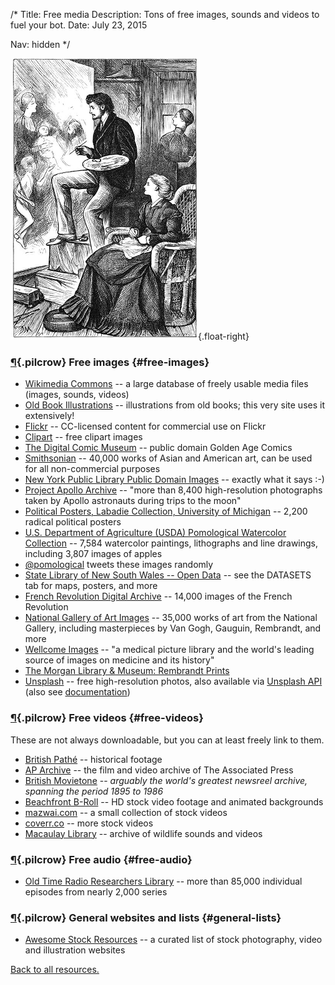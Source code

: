 /*
Title: Free media
Description: Tons of free images, sounds and videos to fuel your bot.
Date: July 23, 2015

Nav: hidden
*/

![ART!](/content/images/illustrations/studio-work.png){.float-right}

### [¶](#free-images){.pilcrow} Free images {#free-images}

- [Wikimedia Commons](https://commons.wikimedia.org/wiki/Main_Page) -- a large database of freely usable media files (images, sounds, videos)
- [Old Book Illustrations](http://www.oldbookillustrations.com/) -- illustrations from old books; this very site uses it extensively!
- [Flickr](https://www.flickr.com/search/?q=&l=commderiv&ct=0&mt=all&adv=1) -- CC-licensed content for commercial use on Flickr
- [Clipart](https://openclipart.org/) -- free clipart images
- [The Digital Comic Museum](http://digitalcomicmuseum.com/) -- public domain Golden Age Comics
- [Smithsonian](http://www.asia.si.edu/collections/edan/default.cfm) -- 40,000 works of Asian and American art, can be used for all non-commercial purposes
- [New York Public Library Public Domain Images](http://digitalcollections.nypl.org/search/index?utf8=%E2%9C%93&keywords=&filters[rights][]=pd) -- exactly what it says :-)
- [Project Apollo Archive](https://www.flickr.com/photos/projectapolloarchive/) -- "more than 8,400 high-resolution photographs taken by Apollo astronauts during trips to the moon"
- [Political Posters, Labadie Collection, University of Michigan](http://quod.lib.umich.edu/l/lbc2ic?cc=lbc2ic;page=index;c=lbc2ic) -- 2,200 radical political posters
- [U.S. Department of Agriculture (USDA) Pomological Watercolor Collection](http://usdawatercolors.nal.usda.gov/pom/home.xhtml) -- 7,584 watercolor paintings, lithographs and line drawings, including 3,807 images of apples
 - [@pomological](/bots/twitterbots/pomological/) tweets these images randomly
- [State Library of New South Wales -- Open Data](http://www.sl.nsw.gov.au/using/search/open_data.html) -- see the DATASETS tab for maps, posters, and more
- [French Revolution Digital Archive](http://frda.stanford.edu/) -- 14,000 images of the French Revolution
- [National Gallery of Art Images](https://images.nga.gov/?service=category&action=show_content_page&language=en&category=16) -- 35,000 works of art from the National Gallery, including masterpieces by Van Gogh, Gauguin, Rembrandt, and more
- [Wellcome Images](http://wellcomeimages.org/) -- "a medical picture library and the world's leading source of images on medicine and its history"
- [The Morgan Library & Museum: Rembrandt Prints](http://www.themorgan.org/rembrandt)
- [Unsplash](https://unsplash.com/) -- free high-resolution photos, also available via [Unsplash API](https://source.unsplash.com/) (also see [documentation](https://unsplash.com/documentation))

### [¶](#free-videos){.pilcrow} Free videos {#free-videos}
These are not always downloadable, but you can at least freely link to them.

- [British Pathé](https://www.youtube.com/user/britishpathe/videos) -- historical footage
- [AP Archive](https://www.youtube.com/c/aparchive) -- the film and video archive of The Associated Press
- [British Movietone](https://www.youtube.com/channel/UCHq777_waKMJw6SZdABmyaA) -- *arguably the world's greatest newsreel archive, spanning the period 1895 to 1986*
- [Beachfront B-Roll](http://www.beachfrontbroll.com/) -- HD stock video footage and animated backgrounds
- [mazwai.com](http://mazwai.com/#/videos) -- a small collection of stock videos
- [coverr.co](http://www.coverr.co/) -- more stock videos
- [Macaulay Library](http://macaulaylibrary.org/) -- archive of wildlife sounds and videos

### [¶](#free-audio){.pilcrow} Free audio {#free-audio}

- [Old Time Radio Researchers Library](http://www.otrrlibrary.org/index.html) -- more than 85,000 individual episodes from nearly 2,000 series


### [¶](#general-lists){.pilcrow} General websites and lists {#general-lists}

- [Awesome Stock Resources](https://github.com/neutraltone/awesome-stock-resources) -- a curated list of stock photography, video and illustration websites

[Back to all resources.](/resources)